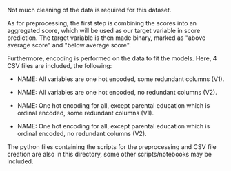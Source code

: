 Not much cleaning of the data is required for this dataset.

As for preprocessing, the first step is combining the scores into an aggregated score, which will be used as our target variable in score prediction. The target variable is then made binary, marked as "above average score" and "below average score".

Furthermore, encoding is performed on the data to fit the models. Here, 4 CSV files are included, the following:
* NAME: All variables are one hot encoded, some redundant columns (V1).
* NAME: All variables are one hot encoded, no redundant columns (V2).

* NAME: One hot encoding for all, except parental education which is ordinal encoded, some redundant columns (V1).
* NAME: One hot encoding for all, except parental education which is ordinal encoded, no redundant columns (V2).

The python files containing the scripts for the preprocessing and CSV file creation are also in this directory, some other scripts/notebooks may be included.
